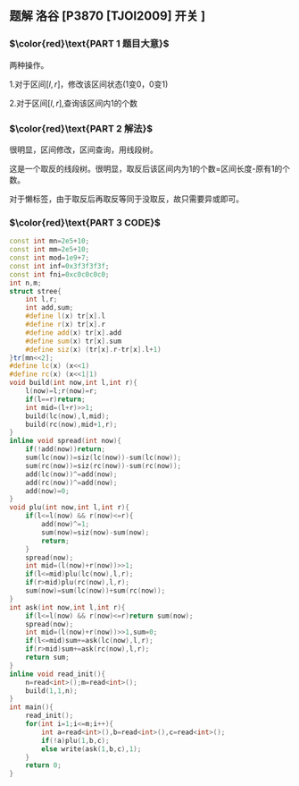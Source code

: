 ## 题解 洛谷 \[P3870 \[TJOI2009\] 开关 \]

### $\color{red}\text{PART 1 题目大意}$

两种操作。

1.对于区间$[l,r]$，修改该区间状态(1变0，0变1)

2.对于区间$[l,r]$,查询该区间内1的个数

### $\color{red}\text{PART 2 解法}$

很明显，区间修改，区间查询，用线段树。

这是一个取反的线段树。很明显，取反后该区间内为1的个数=区间长度-原有1的个数。

对于懒标签，由于取反后再取反等同于没取反，故只需要异或即可。

### $\color{red}\text{PART 3 CODE}$

```cpp
const int mn=2e5+10;
const int mm=2e5+10;
const int mod=1e9+7;
const int inf=0x3f3f3f3f;
const int fni=0xc0c0c0c0;
int n,m;
struct stree{
    int l,r;
    int add,sum;
    #define l(x) tr[x].l
    #define r(x) tr[x].r
    #define add(x) tr[x].add
    #define sum(x) tr[x].sum
    #define siz(x) (tr[x].r-tr[x].l+1)
}tr[mn<<2];
#define lc(x) (x<<1)
#define rc(x) (x<<1|1)
void build(int now,int l,int r){
    l(now)=l;r(now)=r;
    if(l==r)return;
    int mid=(l+r)>>1;
    build(lc(now),l,mid);
    build(rc(now),mid+1,r);
}
inline void spread(int now){
    if(!add(now))return;
    sum(lc(now))=siz(lc(now))-sum(lc(now));
    sum(rc(now))=siz(rc(now))-sum(rc(now));
    add(lc(now))^=add(now);
    add(rc(now))^=add(now);
    add(now)=0;
}
void plu(int now,int l,int r){
    if(l<=l(now) && r(now)<=r){
        add(now)^=1;
        sum(now)=siz(now)-sum(now);
        return;
    }
    spread(now);
    int mid=(l(now)+r(now))>>1;
    if(l<=mid)plu(lc(now),l,r);
    if(r>mid)plu(rc(now),l,r);
    sum(now)=sum(lc(now))+sum(rc(now));
}
int ask(int now,int l,int r){
    if(l<=l(now) && r(now)<=r)return sum(now);
    spread(now);
    int mid=(l(now)+r(now))>>1,sum=0;
    if(l<=mid)sum+=ask(lc(now),l,r);
    if(r>mid)sum+=ask(rc(now),l,r);
    return sum;
}
inline void read_init(){
    n=read<int>();m=read<int>();
    build(1,1,n);
}
int main(){
    read_init();
    for(int i=1;i<=m;i++){
        int a=read<int>(),b=read<int>(),c=read<int>();
        if(!a)plu(1,b,c);
        else write(ask(1,b,c),1);
    }
    return 0;
}
```
